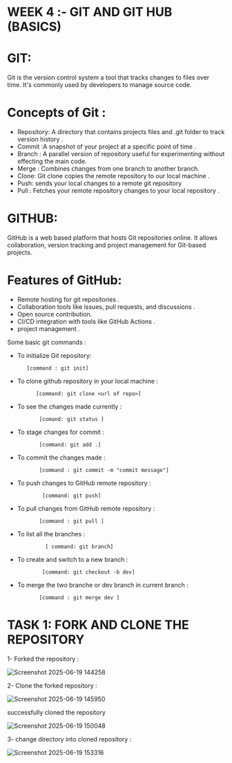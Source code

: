 # WEEK 4 :- GIT AND GIT HUB (BASICS)

# GIT:
Git is the version control system a tool that tracks changes to files over time. It's commonly used by developers to manage source code.

# Concepts of Git :
- Repository: A directory that contains projects files and .git folder to track version history .
- Commit :A snapshot of your project at a specific point of time .
- Branch : A parallel version of repository useful for experimenting without effecting the main code.
- Merge : Combines changes from one branch to another branch.
- Clone: Git clone copies the remote repository to our local machine .
- Push: sends your local changes to a remote git repository 
- Pull : Fetches your remote repository changes to your local repository . 

# GITHUB:
GitHub is a web based platform that hosts Git repositories online. It allows collaboration, version tracking and project management for Git-based projects.

# Features of GitHub:
- Remote hosting for git repositories .
- Collaboration tools like issues, pull requests, and discussions .
- Open source contribution.
- CI/CD integration with tools like GitHub Actions .
- project management .

Some basic git commands :

- To initialize Git repository:

         [command : git init]

- To clone github repository in your local machine :

            [command: git clone <url of repo>]

- To see the changes made currently :

             [comand: git status ]

- To stage changes for commit :

             [command: git add .]

- To commit the changes made :

             [command : git commit -m "commit message"]

- To push changes to GitHub remote repository :

              [command: git push]

- To pull changes from GitHub remote repository :

             [command : git pull ]

- To list all the branches :

               [ command: git branch]

- To create and switch to a new branch :

              [command: git checkout -b dev]

- To merge the two branche or dev branch in current branch :

             [command : git merge dev ]

# TASK 1: FORK AND CLONE THE REPOSITORY 

1- Forked the repository :

 ![Screenshot 2025-06-19 144258](https://github.com/user-attachments/assets/32983428-f032-40ae-affa-77dcaf128f12)

2- Clone the forked repository :


![Screenshot 2025-06-19 145950](https://github.com/user-attachments/assets/7457b6e0-3c05-410b-9ec9-31050f63ef57)

successfully cloned the repository 


![Screenshot 2025-06-19 150048](https://github.com/user-attachments/assets/c8719c9f-092b-4cbb-84f4-38f1e27e2cfa)

3- change directory into cloned repository :


![Screenshot 2025-06-19 153316](https://github.com/user-attachments/assets/13601b03-8a65-4609-b2cb-b755d09e54db)


